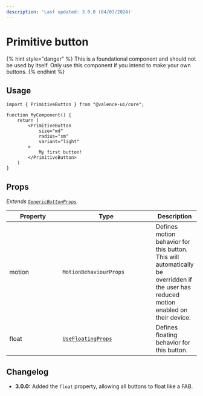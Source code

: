 ```yaml
---
description: 'Last updated: 3.0.0 (04/07/2024)'
---
```


# Primitive button

{% hint style="danger" %}
This is a foundational component and should not be used by itself. Only use this component if you intend to make your own buttons.
{% endhint %}

## Usage

```tsx
import { PrimitiveButton } from "@valence-ui/core";

function MyComponent() { 
    return ( 
        <PrimitiveButton
            size="md"
            radius="sm"
            variant="light"
        >
            My first button!
        </PrimitiveButton>
    )
}
```

## Props

_Extends_ [_`GenericButtonProps`_](../../generics/generic-button-props.md)_._

<table data-full-width="false"><thead><tr><th width="131.01472995090015">Property</th><th width="238">Type</th><th>Description</th></tr></thead><tbody><tr><td>motion</td><td><code>MotionBehaviourProps</code></td><td>Defines motion behavior for this button. This will automatically be overridden if the user has reduced motion enabled on their device.</td></tr><tr><td>float</td><td><a href="../../hooks/usefloating.md#props"><code>UseFloatingProps</code></a></td><td>Defines floating behavior for this button.</td></tr></tbody></table>

## Changelog

* **3.0.0:** Added the `float` property, allowing all buttons to float like a FAB.

